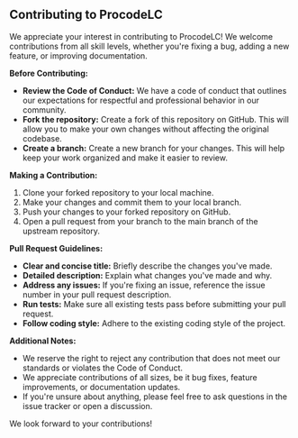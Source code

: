 
## Contributing to ProcodeLC

We appreciate your interest in contributing to ProcodeLC! We welcome contributions from all skill levels, whether you're fixing a bug, adding a new feature, or improving documentation.

**Before Contributing:**

* **Review the Code of Conduct:** We have a code of conduct that outlines our expectations for respectful and professional behavior in our community. 
* **Fork the repository:** Create a fork of this repository on GitHub. This will allow you to make your own changes without affecting the original codebase.
* **Create a branch:** Create a new branch for your changes. This will help keep your work organized and make it easier to review.

**Making a Contribution:**

1. Clone your forked repository to your local machine.
2. Make your changes and commit them to your local branch.
3. Push your changes to your forked repository on GitHub.
4. Open a pull request from your branch to the main branch of the upstream repository.

**Pull Request Guidelines:**

* **Clear and concise title:** Briefly describe the changes you've made.
* **Detailed description:** Explain what changes you've made and why.
* **Address any issues:** If you're fixing an issue, reference the issue number in your pull request description.
* **Run tests:** Make sure all existing tests pass before submitting your pull request.
* **Follow coding style:** Adhere to the existing coding style of the project.

**Additional Notes:**

* We reserve the right to reject any contribution that does not meet our standards or violates the Code of Conduct.
* We appreciate contributions of all sizes, be it bug fixes, feature improvements, or documentation updates.
* If you're unsure about anything, please feel free to ask questions in the issue tracker or open a discussion.

We look forward to your contributions!
